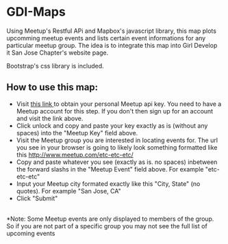 # GDI-Maps

Using Meetup's Restful APi and Mapbox's javascript library, this map plots upcomming meetup events and lists certain event informations for any particular meetup group. 
The idea is to integrate this map into Girl Develop it San Jose Chapter's website page. 

Bootstrap's css library is included.

## How to use this map:
  + Visit <a href="https://secure.meetup.com/meetup_api/key/" target="_blank"> this link </a> to obtain your personal Meetup api key. You need to have a Meetup account for this step. If you don't then sign up for an account and visit the link above.
  + Click unlock and copy and paste your key exactly as is (without any spaces) into the "Meetup Key" field above.
  + Visit the Meetup group you are interested in locating events for. The url you see in your browser is going to likely look something formatted like this http://www.meetup.com/etc-etc-etc/
  + Copy and paste whatever you see (exactly as is. no spaces) inbetween the forward slashs in the "Meetup Event" field above. For example "etc-etc-etc" 
  + Input your Meetup city formated exactly like this "City, State" (no quotes). For example "San Jose, CA"
  + Click "Submit"
  <br/>
  *Note: Some Meetup events are only displayed to members of the group. So if you are not part of a specific group you may not see the full list of upcoming events 


